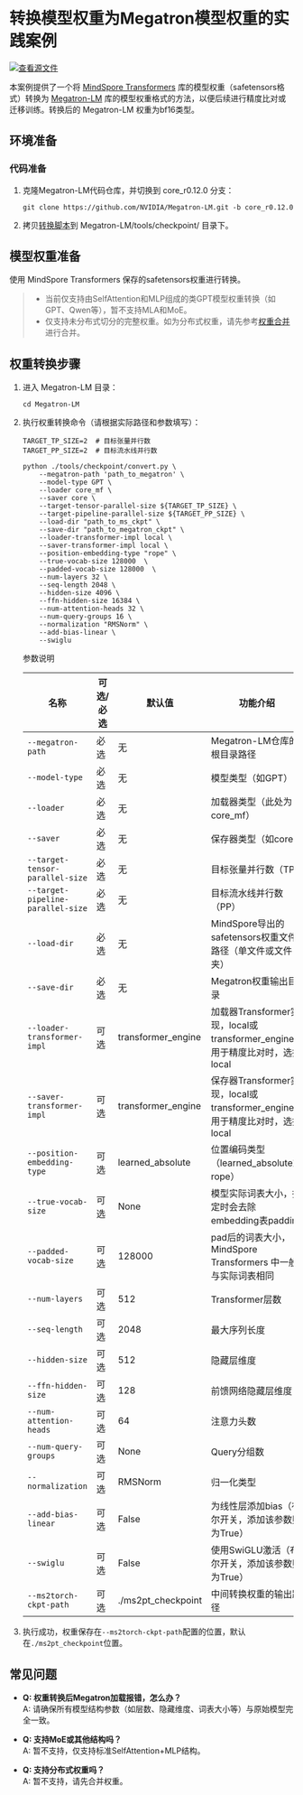 # 转换模型权重为Megatron模型权重的实践案例

[![查看源文件](https://mindspore-website.obs.cn-north-4.myhuaweicloud.com/website-images/master/resource/_static/logo_source.svg)](https://gitee.com/mindspore/docs/blob/master/docs/mindformers/docs/source_zh_cn/example/convert_ckpt_to_megatron/convert_ckpt_to_megatron.md)

本案例提供了一个将 [MindSpore Transformers](https://gitee.com/mindspore/mindformers) 库的模型权重（safetensors格式）转换为 [Megatron-LM](https://github.com/NVIDIA/Megatron-LM) 库的模型权重格式的方法，以便后续进行精度比对或迁移训练。转换后的 Megatron-LM 权重为bf16类型。

## 环境准备

### 代码准备

1. 克隆Megatron-LM代码仓库，并切换到 core_r0.12.0 分支：

    ```shell
    git clone https://github.com/NVIDIA/Megatron-LM.git -b core_r0.12.0
    ```

2. 拷贝[转换脚本](https://gitee.com/mindspore/docs/tree/master/docs/mindformers/docs/source_zh_cn/example/convert_ckpt_to_megatron/convert_ckpt_to_megatron/loader_core_mf.py)到 Megatron-LM/tools/checkpoint/ 目录下。

## 模型权重准备

使用 MindSpore Transformers 保存的safetensors权重进行转换。

> - 当前仅支持由SelfAttention和MLP组成的类GPT模型权重转换（如GPT、Qwen等），暂不支持MLA和MoE。
> - 仅支持未分布式切分的完整权重。如为分布式权重，请先参考[权重合并](https://www.mindspore.cn/mindformers/docs/zh-CN/dev/feature/safetensors.html#%E6%9D%83%E9%87%8D%E5%90%88%E5%B9%B6)进行合并。

## 权重转换步骤

1. 进入 Megatron-LM 目录：

    ```shell
    cd Megatron-LM
    ```

2. 执行权重转换命令（请根据实际路径和参数填写）：

    ```shell
    TARGET_TP_SIZE=2  # 目标张量并行数
    TARGET_PP_SIZE=2  # 目标流水线并行数

    python ./tools/checkpoint/convert.py \
        --megatron-path 'path_to_megatron' \
        --model-type GPT \
        --loader core_mf \
        --saver core \
        --target-tensor-parallel-size ${TARGET_TP_SIZE} \
        --target-pipeline-parallel-size ${TARGET_PP_SIZE} \
        --load-dir "path_to_ms_ckpt" \
        --save-dir "path_to_megatron_ckpt" \
        --loader-transformer-impl local \
        --saver-transformer-impl local \
        --position-embedding-type "rope" \
        --true-vocab-size 128000  \
        --padded-vocab-size 128000  \
        --num-layers 32 \
        --seq-length 2048 \
        --hidden-size 4096 \
        --ffn-hidden-size 16384 \
        --num-attention-heads 32 \
        --num-query-groups 16 \
        --normalization "RMSNorm" \
        --add-bias-linear \
        --swiglu
    ```

    参数说明

    | 名称 | 可选/必选 | 默认值 | 功能介绍 |
    | ---- | --------- | ------ | -------- |
    | `--megatron-path` | 必选 | 无 | Megatron-LM仓库的根目录路径 |
    | `--model-type` | 必选 | 无 | 模型类型（如GPT） |
    | `--loader` | 必选 | 无 | 加载器类型（此处为core_mf） |
    | `--saver` | 必选 | 无 | 保存器类型（如core） |
    | `--target-tensor-parallel-size` | 必选 | 无 | 目标张量并行数（TP） |
    | `--target-pipeline-parallel-size` | 必选 | 无 | 目标流水线并行数（PP） |
    | `--load-dir` | 必选 | 无 | MindSpore导出的safetensors权重文件路径（单文件或文件夹） |
    | `--save-dir` | 必选 | 无 | Megatron权重输出目录 |
    | `--loader-transformer-impl` | 可选 | transformer_engine | 加载器Transformer实现，local或transformer_engine，用于精度比对时，选择local |
    | `--saver-transformer-impl` | 可选 | transformer_engine | 保存器Transformer实现，local或transformer_engine，用于精度比对时，选择local |
    | `--position-embedding-type` | 可选 | learned_absolute | 位置编码类型（learned_absolute或rope） |
    | `--true-vocab-size` | 可选 | None | 模型实际词表大小，指定时会去除embedding表padding |
    | `--padded-vocab-size` | 可选 | 128000 | pad后的词表大小，MindSpore Transformers 中一般与实际词表相同 |
    | `--num-layers` | 可选 | 512 | Transformer层数 |
    | `--seq-length` | 可选 | 2048 | 最大序列长度 |
    | `--hidden-size` | 可选 | 512 | 隐藏层维度 |
    | `--ffn-hidden-size` | 可选 | 128 | 前馈网络隐藏层维度 |
    | `--num-attention-heads` | 可选 | 64 | 注意力头数 |
    | `--num-query-groups` | 可选 | None | Query分组数 |
    | `--normalization` | 可选 | RMSNorm | 归一化类型 |
    | `--add-bias-linear` | 可选 | False | 为线性层添加bias（布尔开关，添加该参数则为True） |
    | `--swiglu` | 可选 | False | 使用SwiGLU激活（布尔开关，添加该参数则为True） |
    | `--ms2torch-ckpt-path` | 可选 | ./ms2pt_checkpoint | 中间转换权重的输出路径 |

3. 执行成功，权重保存在`--ms2torch-ckpt-path`配置的位置，默认在`./ms2pt_checkpoint`位置。

## 常见问题

- **Q: 权重转换后Megatron加载报错，怎么办？**  
  A: 请确保所有模型结构参数（如层数、隐藏维度、词表大小等）与原始模型完全一致。

- **Q: 支持MoE或其他结构吗？**  
  A: 暂不支持，仅支持标准SelfAttention+MLP结构。

- **Q: 支持分布式权重吗？**  
  A: 暂不支持，请先合并权重。
